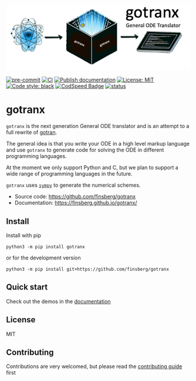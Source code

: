 ![_](docs/_static/logo.png)

[![pre-commit](https://github.com/finsberg/gotranx/actions/workflows/pre-commit.yml/badge.svg)](https://github.com/finsberg/gotranx/actions/workflows/pre-commit.yml)
[![CI](https://github.com/finsberg/gotranx/actions/workflows/main.yml/badge.svg)](https://github.com/finsberg/gotranx/actions/workflows/main.yml)
[![Publish documentation](https://github.com/finsberg/gotranx/actions/workflows/deploy_docs.yml/badge.svg)](https://finsberg.github.io/gotranx)
[![License: MIT](https://img.shields.io/badge/License-MIT-yellow.svg)](https://opensource.org/licenses/MIT)
[![Code style: black](https://img.shields.io/badge/code%20style-black-000000.svg)](https://github.com/psf/black)
[![CodSpeed Badge](https://img.shields.io/endpoint?url=https://codspeed.io/badge.json)](https://codspeed.io/finsberg/gotranx)
[![status](https://joss.theoj.org/papers/40dc8d8287c6188eaab8149ed3bfe60b/status.svg)](https://joss.theoj.org/papers/40dc8d8287c6188eaab8149ed3bfe60b)

# gotranx

`gotranx` is the next generation General ODE translator and is an attempt to a full rewrite of [gotran](https://github.com/ComputationalPhysiology/gotran).

The general idea is that you write your ODE in a high level markup language and use `gotranx` to generate code for solving the ODE in different programming languages.

At the moment we only support Python and C, but we plan to support a wide range of programming languages in the future.

`gotranx` uses [`sympy`](https://www.sympy.org/en/index.html) to generate the numerical schemes.

- Source code: https://github.com/finsberg/gotranx
- Documentation: https://finsberg.github.io/gotranx/


## Install
Install with pip
```
python3 -m pip install gotranx
```
or for the development version
```
python3 -m pip install git+https://github.com/finsberg/gotranx
```

## Quick start
Check out the demos in the [documentation](https://finsberg.github.io/gotranx/)


## License
MIT

## Contributing
Contributions are very welcomed, but please read the [contributing guide](https://finsberg.github.io/gotranx/CONTRIBUTING.html) first
